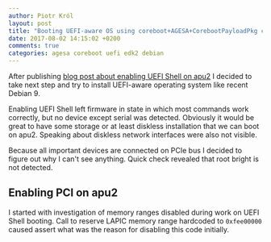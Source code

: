 ```yaml
---
author: Piotr Król
layout: post
title: "Booting UEFI-aware OS using coreboot+AGESA+CorebootPayloadPkg combo"
date: 2017-08-02 14:15:02 +0200
comments: true
categories: agesa coreboot uefi edk2 debian
---
```


After publishing [blog post about enabling UEFI Shell on apu2]() I decided to
take next step and try to install UEFI-aware operating system like recent
Debian 9.

Enabling UEFI Shell left firmware in state in which most commands work
correctly, but no device except serial was detected. Obviously it would be
great to have some storage or at least diskless installation that we can boot
on apu2. Speaking about diskless network interfaces were also not visible.

Because all important devices are connected on PCIe bus I decided to figure out
why I can't see anything. Quick check revealed that root bright is not
detected.

## Enabling PCI on apu2

I started with investigation of memory ranges disabled during work on UEFI
Shell booting. Call to reserve LAPIC memory range hardcoded to `0xfee00000`
caused assert what was the reason for disabling this code initially.
